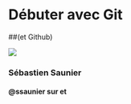 # Débuter avec Git
##(et Github)


![](http://sebastien.saunier.me/images/sebastien_saunier.jpg)

### Sébastien Saunier

<h4>
  @ssaunier sur
  <a href="https://twitter.com/intent/follow?screen_name=ssaunier">
    <i class="icomoon-twitter"></i>
  </a>
  et
  <a href="http://github.com/ssaunier">
    <i class="icomoon-github"></i>
  </a>
</h4>
